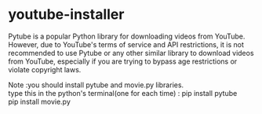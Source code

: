 # youtube-installer

Pytube is a popular Python library for downloading videos from YouTube. However, due to YouTube's terms of service and API restrictions, it is not recommended to use Pytube or any other similar library to download videos from YouTube, especially if you are trying to bypass age restrictions or violate copyright laws.


Note :you should install pytube and movie.py libraries.  
type this in the python's terminal(one for each time) : 
pip install pytube                                      
pip install movie.py                                    

